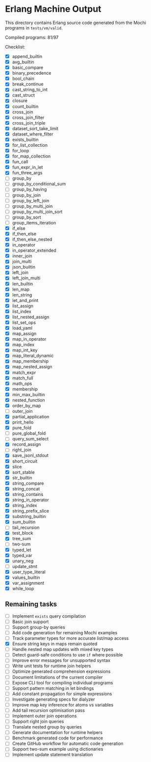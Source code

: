 # Erlang Machine Output

This directory contains Erlang source code generated from the Mochi programs in `tests/vm/valid`.

Compiled programs: 81/97

Checklist:
- [x] append_builtin
- [x] avg_builtin
- [x] basic_compare
- [x] binary_precedence
- [x] bool_chain
- [x] break_continue
- [x] cast_string_to_int
- [x] cast_struct
- [x] closure
- [x] count_builtin
- [x] cross_join
- [x] cross_join_filter
- [x] cross_join_triple
- [x] dataset_sort_take_limit
- [x] dataset_where_filter
- [x] exists_builtin
- [x] for_list_collection
- [x] for_loop
- [x] for_map_collection
- [x] fun_call
- [x] fun_expr_in_let
- [x] fun_three_args
- [ ] group_by
- [ ] group_by_conditional_sum
- [ ] group_by_having
- [ ] group_by_join
- [ ] group_by_left_join
- [ ] group_by_multi_join
- [ ] group_by_multi_join_sort
- [ ] group_by_sort
- [ ] group_items_iteration
- [x] if_else
- [x] if_then_else
- [x] if_then_else_nested
- [x] in_operator
- [x] in_operator_extended
- [x] inner_join
- [x] join_multi
 - [x] json_builtin
- [x] left_join
- [x] left_join_multi
- [x] len_builtin
- [x] len_map
- [x] len_string
- [x] let_and_print
- [x] list_assign
- [x] list_index
- [x] list_nested_assign
- [x] list_set_ops
- [x] load_yaml
- [x] map_assign
- [x] map_in_operator
 - [x] map_index
- [x] map_int_key
 - [x] map_literal_dynamic
- [x] map_membership
 - [x] map_nested_assign
- [x] match_expr
- [x] match_full
- [x] math_ops
- [x] membership
- [x] min_max_builtin
- [x] nested_function
- [x] order_by_map
- [ ] outer_join
- [x] partial_application
- [x] print_hello
- [x] pure_fold
- [ ] pure_global_fold
- [ ] query_sum_select
- [x] record_assign
- [ ] right_join
- [x] save_jsonl_stdout
- [x] short_circuit
- [x] slice
- [x] sort_stable
- [x] str_builtin
 - [x] string_compare
- [x] string_concat
- [x] string_contains
- [x] string_in_operator
- [x] string_index
- [x] string_prefix_slice
- [x] substring_builtin
- [x] sum_builtin
- [ ] tail_recursion
- [x] test_block
- [x] tree_sum
- [ ] two-sum
- [x] typed_let
- [x] typed_var
- [x] unary_neg
- [ ] update_stmt
- [x] user_type_literal
- [x] values_builtin
- [x] var_assignment
- [x] while_loop

## Remaining tasks

- [ ] Implement `exists` query compilation
- [ ] Basic join support
- [ ] Support group-by queries
- [ ] Add code generation for remaining Mochi examples
- [ ] Track parameter types for more accurate list/map access
- [x] Ensure string keys in maps remain quoted
- [ ] Handle nested map updates with mixed key types
- [ ] Detect guard-safe conditions to use `if` where possible
- [ ] Improve error messages for unsupported syntax
- [ ] Write unit tests for runtime join helpers
- [ ] Optimize generated comprehension expressions
- [ ] Document limitations of the current compiler
- [ ] Expose CLI tool for compiling individual programs
- [ ] Support pattern matching in let bindings
- [ ] Add constant propagation for simple expressions
- [ ] Investigate generating specs for dialyzer
- [ ] Improve map key inference for atoms vs variables
- [ ] Add tail recursion optimisation pass
- [ ] Implement outer join operations
- [ ] Support right join queries
- [ ] Translate nested group by queries
- [ ] Generate documentation for runtime helpers
- [ ] Benchmark generated code for performance
- [ ] Create GitHub workflow for automatic code generation
- [ ] Support two-sum example using dictionaries
- [ ] Implement update statement translation
